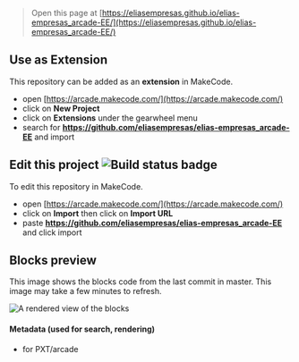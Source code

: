  


> Open this page at [https://eliasempresas.github.io/elias-empresas_arcade-EE/](https://eliasempresas.github.io/elias-empresas_arcade-EE/)

## Use as Extension

This repository can be added as an **extension** in MakeCode.

* open [https://arcade.makecode.com/](https://arcade.makecode.com/)
* click on **New Project**
* click on **Extensions** under the gearwheel menu
* search for **https://github.com/eliasempresas/elias-empresas_arcade-EE** and import

## Edit this project ![Build status badge](https://github.com/eliasempresas/elias-empresas-arcade-EE/workflows/MakeCode/badge.svg)

To edit this repository in MakeCode.

* open [https://arcade.makecode.com/](https://arcade.makecode.com/)
* click on **Import** then click on **Import URL**
* paste **https://github.com/eliasempresas/elias-empresas_arcade-EE** and click import

## Blocks preview

This image shows the blocks code from the last commit in master.
This image may take a few minutes to refresh.

![A rendered view of the blocks](https://github.com/eliasempresas/elias-empresas_arcade-EE/raw/master/.github/makecode/blocks.png)

#### Metadata (used for search, rendering)

* for PXT/arcade
<script src="https://makecode.com/gh-pages-embed.js"></script><script>makeCodeRender("{{ site.makecode.home_url }}", "{{ site.github.owner_name }}/{{ site.github.repository_name }}");</script>
